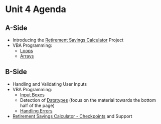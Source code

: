 # Unit 4 Agenda

## A-Side

  + Introducing the [Retirement Savings Calculator](/projects/retirement-savings-calculator/project.md) Project
  + VBA Programming:
    + [Loops](/notes/visual-basic/loops/notes.md)
    + [Arrays](/notes/visual-basic/datatypes/arrays.md)
  
## B-Side

  + Handling and Validating User Inputs
  + VBA Programming:
    + [Input Boxes](/notes/visual-basic/input-boxes/notes.md)
    + Detection of [Datatypes](/notes/visual-basic/datatypes/notes.md) (focus on the material towards the bottom half of the page)
    + [Handling Errors](/notes/visual-basic/errors/notes.md)
  + [Retirement Savings Calculator - Checkpoints](/projects/retirement-savings-calculator/checkpoints.md) and Support
